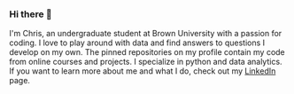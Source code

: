 ### Hi there 👋
I'm Chris, an undergraduate student at Brown University with a passion for coding. I love to play around with data and find answers to questions I develop on my own. The pinned repositories on my profile contain my code from online courses and projects. I specialize in python and data analytics. If you want to learn more about me and what I do, check out my 
[LinkedIn](linkedin.com/in/chris-chae-231a2518a/) page.

<!--
**chrischae2020/chrischae2020** is a ✨ _special_ ✨ repository because its `README.md` (this file) appears on your GitHub profile.

Here are some ideas to get you started:

- 🔭 I’m currently working on ...
- 🌱 I’m currently learning ...
- 👯 I’m looking to collaborate on ...
- 🤔 I’m looking for help with ...
- 💬 Ask me about ...
- 📫 How to reach me: ...
- 😄 Pronouns: ...
- ⚡ Fun fact: ...
-->
